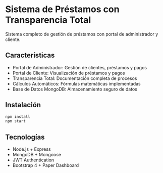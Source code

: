 # Sistema de Préstamos con Transparencia Total

Sistema completo de gestión de préstamos con portal de administrador y cliente.

## Características

- Portal de Administrador: Gestión de clientes, préstamos y pagos
- Portal de Cliente: Visualización de préstamos y pagos
- Transparencia Total: Documentación completa de procesos
- Cálculos Automáticos: Fórmulas matemáticas implementadas
- Base de Datos MongoDB: Almacenamiento seguro de datos

## Instalación

```bash
npm install
npm start
```

## Tecnologías

- Node.js + Express
- MongoDB + Mongoose
- JWT Authentication
- Bootstrap 4 + Paper Dashboard

